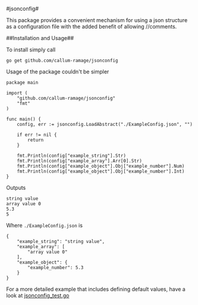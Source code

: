 #jsonconfig#

This package provides a convenient mechanism for using a json structure as a configuration file with the added benefit of allowing //comments.

##Installation and Usage##

To install simply call

	go get github.com/callum-ramage/jsonconfig

Usage of the package couldn't be simpler

	package main

	import (
		"github.com/callum-ramage/jsonconfig"
		"fmt"
	)

	func main() {
		config, err := jsonconfig.LoadAbstract("./ExampleConfig.json", "")

		if err != nil {
			return
		}

		fmt.Println(config["example_string"].Str)
		fmt.Println(config["example_array"].Arr[0].Str)
		fmt.Println(config["example_object"].Obj["example_number"].Num)
		fmt.Println(config["example_object"].Obj["example_number"].Int)
	}

Outputs

	string value
	array value 0
	5.3
	5

Where `./ExampleConfig.json` is

	{
		"example_string": "string value",
		"example_array": [
			"array value 0"
		],
		"example_object": {
			"example_number": 5.3
		}
	}

For a more detailed example that includes defining default values, have a look at [jsonconfig_test.go](jsonconfig_test.go)
